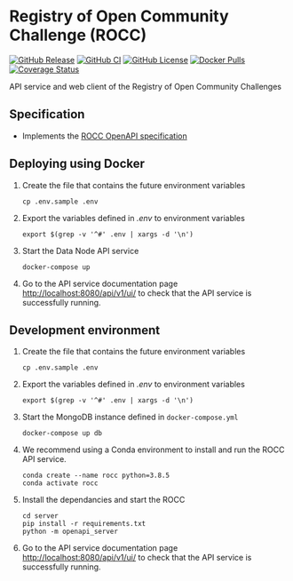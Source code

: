 # Registry of Open Community Challenge (ROCC)

[![GitHub Release](https://img.shields.io/github/release/Sage-Bionetworks/rocc.svg?include_prereleases&color=94398d&labelColor=555555&logoColor=ffffff&style=for-the-badge&logo=github)](https://github.com/Sage-Bionetworks/rocc/releases)
[![GitHub CI](https://img.shields.io/github/workflow/status/Sage-Bionetworks/rocc/ci.svg?color=94398d&labelColor=555555&logoColor=ffffff&style=for-the-badge&logo=github)](https://github.com/Sage-Bionetworks/rocc)
[![GitHub License](https://img.shields.io/github/license/Sage-Bionetworks/rocc.svg?color=94398d&labelColor=555555&logoColor=ffffff&style=for-the-badge&logo=github)](https://github.com/Sage-Bionetworks/rocc)
[![Docker Pulls](https://img.shields.io/docker/pulls/sagebionetworks/rocc.svg?color=94398d&labelColor=555555&logoColor=ffffff&style=for-the-badge&label=pulls&logo=docker)](https://hub.docker.com/repository/docker/sagebionetworks/rocc)
[![Coverage Status](https://img.shields.io/coveralls/github/Sage-Bionetworks/rocc.svg?color=94398d&labelColor=555555&logoColor=ffffff&style=for-the-badge&label=coverage&logo=Coveralls)](https://coveralls.io/github/Sage-Bionetworks/rocc?branch=)

API service and web client of the Registry of Open Community Challenges

## Specification

- Implements the [ROCC OpenAPI specification]

## Deploying using Docker

1. Create the file that contains the future environment variables

       cp .env.sample .env

2. Export the variables defined in *.env* to environment variables

       export $(grep -v '^#' .env | xargs -d '\n')

3. Start the Data Node API service

       docker-compose up

4. Go to the API service documentation page <http://localhost:8080/api/v1/ui/>
   to check that the API service is successfully running.

## Development environment

1. Create the file that contains the future environment variables

       cp .env.sample .env

2. Export the variables defined in *.env* to environment variables

       export $(grep -v '^#' .env | xargs -d '\n')

3. Start the MongoDB instance defined in `docker-compose.yml`

       docker-compose up db

4. We recommend using a Conda environment to install and run the ROCC API service.

       conda create --name rocc python=3.8.5
       conda activate rocc

5. Install the dependancies and start the ROCC

       cd server
       pip install -r requirements.txt
       python -m openapi_server

6. Go to the API service documentation page <http://localhost:8080/api/v1/ui/>
   to check that the API service is successfully running.

<!-- Definitions -->

[ROCC OpenAPI specification]: https://github.com/Sage-Bionetworks/rocc-schemas
